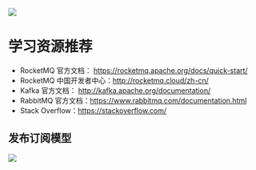 ![](https://static001.geekbang.org/resource/image/8c/01/8c13b2d68dda85d2b47b52064905f001.png?wh=1166*697)

# 学习资源推荐
- RocketMQ 官方文档： https://rocketmq.apache.org/docs/quick-start/
- RocketMQ 中国开发者中心：http://rocketmq.cloud/zh-cn/
- Kafka 官方文档： http://kafka.apache.org/documentation/
- RabbitMQ 官方文档：https://www.rabbitmq.com/documentation.html
- Stack Overflow：https://stackoverflow.com/
## 发布订阅模型
![](https://static001.geekbang.org/resource/image/d5/54/d5c0742113b2a6f5a419e1ffc3327354.jpg?wh=4062*1448)
